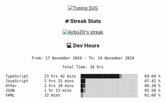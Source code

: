 
<div align="center">
  <a href="https://git.io/typing-svg"><img src="https://readme-typing-svg.demolab.com?font=Fira+Code&size=30&pause=1000&color=33F7F5&center=true&vCenter=true&width=435&lines=Hi+there+%F0%9F%91%8B+I+am+AirboZH+;Welcome+to+my+Github" alt="Typing SVG" /></a>

<h3>🔥 Streak Stats</h3>

<!-- GitHub Readme Streak Stats - https://github.com/DenverCoder1/github-readme-streak-stats -->
<p>
  <a href="https://github.com/DenverCoder1/github-readme-streak-stats">
    <img title="🔥 Get streak stats for your profile at git.io/streak-stats" alt="AirboZH's streak" src="https://streak-stats.demolab.com/?user=AirboZH&theme=monokai-metallian&hide_border=true"/>
  </a>
</p>

<h3>💻 Dev Hours</h3>
<!--START_SECTION:waka-->

```txt
From: 17 November 2024 - To: 24 November 2024

Total Time: 34 hrs

TypeScript       23 hrs 42 mins  █████████████████▒░░░░░░░   69.69 %
JavaScript       2 hrs 31 mins   ██░░░░░░░░░░░░░░░░░░░░░░░   07.42 %
Other            2 hrs 10 mins   █▓░░░░░░░░░░░░░░░░░░░░░░░   06.38 %
JSON             1 hr 53 mins    █▒░░░░░░░░░░░░░░░░░░░░░░░   05.58 %
YAML             32 mins         ▒░░░░░░░░░░░░░░░░░░░░░░░░   01.60 %
```

<!--END_SECTION:waka-->
</div>  
